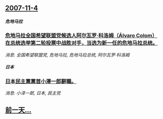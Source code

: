 ## [2007-11-4](/news/2007/11/4/index.md)

##### 危地马拉
### [危地马拉全国希望联盟党候选人阿尔瓦罗·科洛姆（Álvaro Colom）在总统选举第二轮投票中战胜对手，当选为新一任的危地马拉总统。](/news/2007/11/4/危地马拉全国希望联盟党候选人阿尔瓦罗-科洛姆-Álvaro-Colom-在总统选举第二轮投票中战胜对手-当选为新一任的危.md)
_消息: 全国希望联盟党, 危地马拉, 危地马拉总统, 阿尔瓦罗·科洛姆_

##### 日本
### [日本民主黨黨首小澤一郎辭職。](/news/2007/11/4/日本民主黨黨首小澤一郎辭職.md)
_消息: 小泽一郎, 日本, 民主党_

## [前一天...](/news/2007/11/3/index.md)

